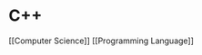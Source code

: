 # C++

[[Computer Science]] [[Programming Language]]

[//begin]: # "Autogenerated link references for markdown compatibility"
[computer-science]: computer-science "Computer Science"
[programming-language]: programming-language "Programming Language"
[//end]: # "Autogenerated link references"
